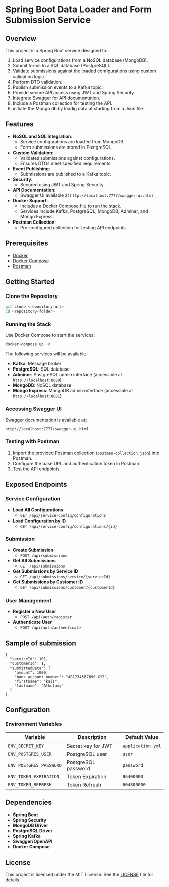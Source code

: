 # Spring Boot Data Loader and Form Submission Service

## Overview

This project is a Spring Boot service designed to:

1. Load service configurations from a NoSQL database (MongoDB).
2. Submit forms to a SQL database (PostgreSQL).
3. Validate submissions against the loaded configurations using custom validation logic.
4. Perform DTO validation.
5. Publish submission events to a Kafka topic.
6. Provide secure API access using JWT and Spring Security.
7. Integrate Swagger for API documentation.
8. Include a Postman collection for testing the API.
9. initiate the Mongo db by loadig data at starting from a Json file. 

## Features

- **NoSQL and SQL Integration**:
    - Service configurations are loaded from MongoDB.
    - Form submissions are stored in PostgreSQL.
- **Custom Validation**:
    - Validates submissions against configurations.
    - Ensures DTOs meet specified requirements.
- **Event Publishing**:
    - Submissions are published to a Kafka topic.
- **Security**:
    - Secured using JWT and Spring Security.
- **API Documentation**:
    - Swagger UI available at `http://localhost:7777/swagger-ui.html`.
- **Docker Support**:
    - Includes a Docker Compose file to run the stack.
    - Services include Kafka, PostgreSQL, MongoDB, Adminer, and Mongo Express.
- **Postman Collection**:
    - Pre-configured collection for testing API endpoints.

## Prerequisites

- [Docker](https://www.docker.com/)
- [Docker Compose](https://docs.docker.com/compose/)
- [Postman](https://www.postman.com/)

## Getting Started

### Clone the Repository

```bash
git clone <repository-url>
cd <repository-folder>
```

### Running the Stack

Use Docker Compose to start the services:

```bash
docker-compose up -d
```

The following services will be available:

- **Kafka**: Message broker
- **PostgreSQL**: SQL database
- **Adminer**: PostgreSQL admin interface (accessible at `http://localhost:8080`)
- **MongoDB**: NoSQL database
- **Mongo Express**: MongoDB admin interface (accessible at `http://localhost:8081`)

### Accessing Swagger UI

Swagger documentation is available at:

```
http://localhost:7777/swagger-ui.html
```

### Testing with Postman

1. Import the provided Postman collection (`postman-collection.json`) into Postman.
2. Configure the base URL and authentication token in Postman.
3. Test the API endpoints.

## Exposed Endpoints

### Service Configuration

- **Load All Configurations**
    - `GET /api/service-config/configurations`
- **Load Configuration by ID**
    - `GET /api/service-config/configurations/{id}`

### Submission

- **Create Submission**
    - `POST /api/submissions`
- **Get All Submissions**
    - `GET /api/submissions`
- **Get Submissions by Service ID**
    - `GET /api/submissions/service/{serviceId}`
- **Get Submissions by Customer ID**
    - `GET /api/submissions/customer/{customerId}`

### User Management

- **Register a New User**
    - `POST /api/auth/register`
- **Authenticate User**
    - `POST /api/auth/authenticate`

## Sample of submission
```
{
  "serviceId": 101,
  "customerId": 1,
  "submittedData": {
    "amount": 1000,  
    "bank_account_number": "AB1234567890 XYZ",
    "firstname": "kais",  
    "lastname": "Alkotamy"  
  }
}
```

## Configuration

### Environment Variables

| Variable        | Description         | Default Value     |
|-----------------|---------------------|-------------------|
| `ENV_SECRET_KEY`    | Secret key for JWT  | `application.yml` |
| `ENV_POSTGRES_USER` | PostgreSQL user     | `user`            |
| `ENV_POSTGRES_PASSWORD` | PostgreSQL password | `password`        |
| `ENV_TOKEN_EXPIRATION`    | Token Expiration    | `86400000`       |
| `ENV_TOKEN_REFRESH`    | Token Refresh       | `604800000`           |

## Dependencies

- **Spring Boot**
- **Spring Security**
- **MongoDB Driver**
- **PostgreSQL Driver**
- **Spring Kafka**
- **Swagger/OpenAPI**
- **Docker Compose**

## License

This project is licensed under the MIT License. See the [LICENSE](LICENSE) file for details.

